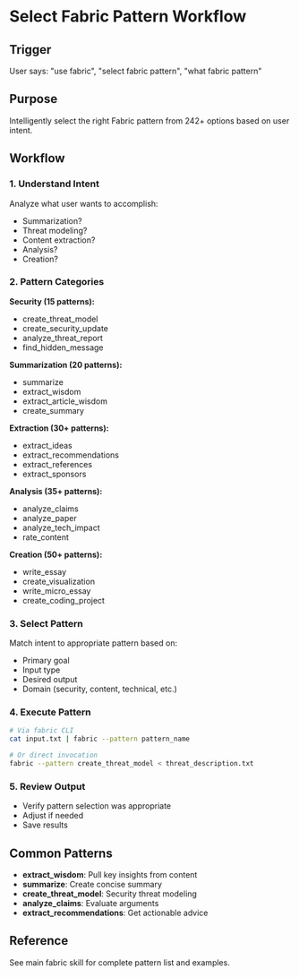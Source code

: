 # Select Fabric Pattern Workflow

## Trigger
User says: "use fabric", "select fabric pattern", "what fabric pattern"

## Purpose
Intelligently select the right Fabric pattern from 242+ options based on user intent.

## Workflow

### 1. Understand Intent
Analyze what user wants to accomplish:
- Summarization?
- Threat modeling?
- Content extraction?
- Analysis?
- Creation?

### 2. Pattern Categories

**Security (15 patterns):**
- create_threat_model
- create_security_update
- analyze_threat_report
- find_hidden_message

**Summarization (20 patterns):**
- summarize
- extract_wisdom
- extract_article_wisdom
- create_summary

**Extraction (30+ patterns):**
- extract_ideas
- extract_recommendations
- extract_references
- extract_sponsors

**Analysis (35+ patterns):**
- analyze_claims
- analyze_paper
- analyze_tech_impact
- rate_content

**Creation (50+ patterns):**
- write_essay
- create_visualization
- write_micro_essay
- create_coding_project

### 3. Select Pattern
Match intent to appropriate pattern based on:
- Primary goal
- Input type
- Desired output
- Domain (security, content, technical, etc.)

### 4. Execute Pattern
```bash
# Via fabric CLI
cat input.txt | fabric --pattern pattern_name

# Or direct invocation
fabric --pattern create_threat_model < threat_description.txt
```

### 5. Review Output
- Verify pattern selection was appropriate
- Adjust if needed
- Save results

## Common Patterns
- **extract_wisdom**: Pull key insights from content
- **summarize**: Create concise summary
- **create_threat_model**: Security threat modeling
- **analyze_claims**: Evaluate arguments
- **extract_recommendations**: Get actionable advice

## Reference
See main fabric skill for complete pattern list and examples.
